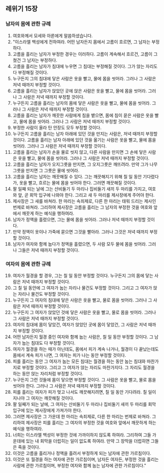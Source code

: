 ## 레위기 15장

### 남자의 몸에 관한 규례
1. 여호와께서 모세와 아론에게 말씀하셨습니다.
2. "이스라엘 백성에게 전하여라. 어떤 남자든지 몸에서 고름이 흐르면, 그 남자는 부정하다.
3. 고름을 흘리는 남자가 부정한 경우는 이러하다. 고름이 계속해서 흐르건, 고름이 그쳤건 그 남자는 부정하다.
4. 고름을 흘리는 남자가 침대에 누우면 그 침대는 부정해질 것이다. 그가 앉는 자리도 다 부정해질 것이다.
5. 누구든지 그의 침대에 닿은 사람은 옷을 빨고, 물에 몸을 씻어라. 그러나 그 사람은 저녁 때까지 부정할 것이다.
6. 고름을 흘리는 남자가 앉았던 곳에 앉은 사람은 옷을 빨고, 물에 몸을 씻어라. 그러나 그 사람은 저녁 때까지 부정할 것이다.
7. 누구든지 고름을 흘리는 남자의 몸에 닿은 사람은 옷을 빨고, 물에 몸을 씻어라. 그러나 그 사람은 저녁 때까지 부정할 것이다.
8. 고름을 흘리는 남자가 깨끗한 사람에게 침을 뱉으면, 몸에 침이 묻은 사람은 옷을 빨고, 물에 몸을 씻어라. 그러나 그 사람은 저녁 때까지 부정할 것이다.
9. 부정한 사람이 올라 탄 안장도 모두 부정할 것이다.
10. 누구든지 고름을 흘리는 남자 아래에 있던 것을 만지는 사람은, 저녁 때까지 부정할 것이다. 고름을 흘리는 남자 아래에 있던 것을 옮기는 사람은 옷을 빨고, 물에 몸을 씻어라. 그러나 그 사람은 저녁 때까지 부정할 것이다.
11. 고름을 흘리는 남자가 손을 물로 씻지 않고, 다른 사람을 만지면 그 손에 닿은 사람은 옷을 빨고, 물에 몸을 씻어라. 그러나 그 사람은 저녁 때까지 부정할 것이다.
12. 고름을 흘리는 남자가 오지그릇을 만지면, 그 오지그릇은 깨뜨려라. 만약 그가 나무그릇을 만지면 그 그릇은 물에 씻어라.
13. 고름을 흘리는 남자는 깨끗해질 수 있다. 그는 깨끗해지기 위해 칠 일 동안 기다렸다가, 옷을 빨고, 흐르는 물에 몸을 씻어야 한다. 그러면 깨끗해질 것이다.
14. 팔 일째 되는 날에 그는 산비둘기 두 마리나 집비둘기 새끼 두 마리를 가지고, 여호와 앞, 곧 회막 입구에 나와야 한다. 그리고 새 두 마리를 제사장에게 주어야 한다.
15. 제사장은 그 새를 바쳐라. 한 마리는 속죄제로, 다른 한 마리는 태워 드리는 제사인 번제로 바쳐라. 그리하여 제사장은 고름을 흘리는 그 남자의 부정한 것을 여호와 앞에서 깨끗게 하는 예식을 행하여라.
16. 남자가 정액을 흘렸으면, 그는 물에 몸을 씻어라. 그러나 저녁 때까지 부정할 것이다.
17. 만약 정액이 옷이나 가죽에 묻으면 그것을 빨아라. 그러나 그것은 저녁 때까지 부정할 것이다.
18. 남자가 여자와 함께 눕다가 정액을 흘렸으면, 두 사람 모두 물에 몸을 씻어라. 그러나 그들은 저녁 때까지 부정할 것이다.
### 여자의 몸에 관한 규례
19. 여자가 월경을 할 경우, 그는 칠 일 동안 부정할 것이다. 누구든지 그의 몸에 닿는 사람은 저녁 때까지 부정할 것이다.
20. 그 칠 일 동안에 그 여자가 눕는 자리나 물건도 부정할 것이다. 그리고 그 여자가 앉는 자리나 물건도 부정할 것이다.
21. 누구든지 그 여자의 침대에 닿은 사람은 옷을 빨고, 물로 몸을 씻어라. 그러나 그 사람은 저녁 때까지 부정할 것이다.
22. 누구든지 그 여자가 앉았던 것에 닿은 사람은 옷을 빨고, 물로 몸을 씻어라. 그러나 그 사람은 저녁 때까지 부정할 것이다.
23. 여자의 침대에 몸이 닿았건, 여자가 앉았던 곳에 몸이 닿았건, 그 사람은 저녁 때까지 부정할 것이다.
24. 어떤 남자든지 월경 중인 여자와 함께 눕는 사람은, 칠 일 동안 부정할 것이다. 그 남자가 눕는 침대도 다 부정할 것이다.
25. 여자가 월경을 하는 때가 아닌데도, 몸에서 피가 계속 나거나, 월경이 다 끝났는데도 몸에서 계속 피가 나면, 그 여자는 피가 나는 동안 부정할 것이다.
26. 피를 흘리는 동안 그 여자가 눕는 모든 침대는 월경을 하는 동안 눕는 침대와 마찬가지로 부정할 것이다. 그리고 그 여자가 앉는 자리도 마찬가지다. 그 자리도 월경을 하는 동안 앉는 자리처럼 부정할 것이다.
27. 누구든지 그런 것들에 몸이 닿으면 부정할 것이다. 그 사람은 옷을 빨고, 물로 몸을 씻어야 한다. 그러나 그 사람은 저녁 때까지 부정할 것이다.
28. 피를 흘리는 여자가 피가 멎고 나서도 깨끗해지려면, 칠 일 동안 기다려라. 칠 일이 지나야 그 여자는 깨끗해질 것이다.
29. 팔 일째가 되는 날에, 그 여자는 산비둘기 두 마리나 집비둘기 새끼 두 마리를 회막 입구에 있는 제사장에게 가져가야 한다.
30. 그러면 제사장은 그 가운데 한 마리는 속죄제로, 다른 한 마리는 번제로 바쳐라. 그리하여 제사장은 피를 흘리는 그 여자의 부정한 것을 여호와 앞에서 깨끗하게 하는 예식을 행하여라.
31. 너희는 이스라엘 백성이 부정한 것에 가까이하지 않도록 하여라. 그리하여 그들 가운데에 있는 내 회막을 더럽히는 일이 없도록 하여라. 만약 그 장막을 더럽히면 그들은 죽을 것이다.
32. 이것은 고름을 흘리거나 정액을 흘려서 부정하게 되는 남자에 관한 가르침이다.
33. 이것은 또 월경을 하는 여자에 관한 가르침이며, 남자든 여자든, 부정한 것을 흘리는 사람에 관한 가르침이며, 부정한 여자와 함께 눕는 남자에 관한 가르침이다."